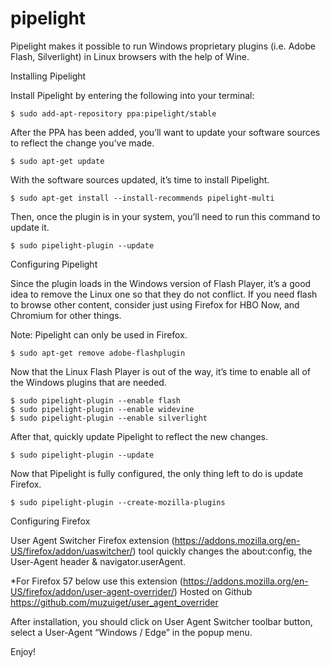 # pipelight
Pipelight makes it possible to run Windows proprietary plugins (i.e. Adobe Flash, Silverlight) in Linux browsers with the help of Wine.


Installing Pipelight


Install Pipelight by entering the following into your terminal:

	$ sudo add-apt-repository ppa:pipelight/stable

After the PPA has been added, you’ll want to update your software sources to reflect the change you’ve made.

	$ sudo apt-get update

With the software sources updated, it’s time to install Pipelight.

	$ sudo apt-get install --install-recommends pipelight-multi

Then, once the plugin is in your system, you’ll need to run this command to update it.

	$ sudo pipelight-plugin --update

Configuring Pipelight

Since the plugin loads in the Windows version of Flash Player, it’s a good idea to remove the Linux one so that they do not conflict. If you need flash to browse other content, consider just using Firefox for HBO Now, and Chromium for other things.

Note: Pipelight can only be used in Firefox.

	$ sudo apt-get remove adobe-flashplugin

Now that the Linux Flash Player is out of the way, it’s time to enable all of the Windows plugins that are needed.

	$ sudo pipelight-plugin --enable flash
	$ sudo pipelight-plugin --enable widevine
	$ sudo pipelight-plugin --enable silverlight

After that, quickly update Pipelight to reflect the new changes.

	$ sudo pipelight-plugin --update

Now that Pipelight is fully configured, the only thing left to do is update Firefox.

	$ sudo pipelight-plugin --create-mozilla-plugins


Configuring Firefox

User Agent Switcher Firefox extension (https://addons.mozilla.org/en-US/firefox/addon/uaswitcher/) tool quickly changes the about:config, the User-Agent header & navigator.userAgent.

*For Firefox 57 below use this extension (https://addons.mozilla.org/en-US/firefox/addon/user-agent-overrider/)
Hosted on Github https://github.com/muzuiget/user_agent_overrider 

After installation, you should click on User Agent Switcher toolbar button, select a User-Agent “Windows / Edge” in the popup menu.

Enjoy!

